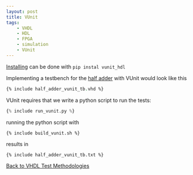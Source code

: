 ```yaml
---
layout: post
title: VUnit
tags:
    - VHDL
    - HDL
    - FPGA
    - simulation
    - VUnit
---
```


[Installing](https://vunit.github.io/installing.html) can be done with `pip instal vunit_hdl`

Implementing a testbench for the [half adder](vhdl_test_methodologies.html#design-example) with VUnit would look like this

```vhdl
{% include half_adder_vunit_tb.vhd %}
```

VUnit requires that we write a python script to run the tests:

```python
{% include run_vunit.py %}
```

running the python script with

```bash
{% include build_vunit.sh %}
```

results in

```
{% include half_adder_vunit_tb.txt %}
```

[Back to VHDL Test Methodologies](vhdl_test_methodologies.html#osvvm)
